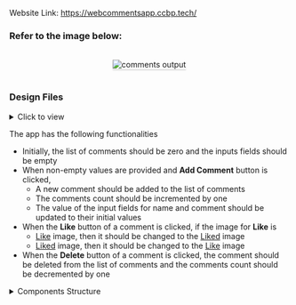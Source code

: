 Website Link: https://webcommentsapp.ccbp.tech/

### Refer to the image below:

<br/>
<div style="text-align: center;">
    <img src="https://assets.ccbp.in/frontend/content/react-js/comments-app-output-v0.gif" alt="comments output" style="max-width:70%;box-shadow:0 2.8px 2.2px rgba(0, 0, 0, 0.12)">
</div>
<br/>

### Design Files

<details>
<summary>Click to view</summary>

- [Extra Small (Size < 576px) and Small (Size >= 576px)](https://assets.ccbp.in/frontend/content/react-js/comments-app-sm-output-v2.png)
- [Medium (Size >= 768px), Large (Size >= 992px) and Extra Large (Size >= 1200px)](https://assets.ccbp.in/frontend/content/react-js/comments-app-lg-output-v0.png)

</details>

The app has the following functionalities

- Initially, the list of comments should be zero and the inputs fields should be empty
- When non-empty values are provided and **Add Comment** button is clicked,
  - A new comment should be added to the list of comments
  - The comments count should be incremented by one
  - The value of the input fields for name and comment should be updated to their initial values
- When the **Like** button of a comment is clicked, if the image for **Like** is
  - [Like](https://assets.ccbp.in/frontend/react-js/comments-app/like-img.png) image, then it should be changed to the [Liked](https://assets.ccbp.in/frontend/react-js/comments-app/liked-img.png) image
  - [Liked](https://assets.ccbp.in/frontend/react-js/comments-app/liked-img.png) image, then it should be changed to the [Like](https://assets.ccbp.in/frontend/react-js/comments-app/like-img.png) image
- When the **Delete** button of a comment is clicked, the comment should be deleted from the list of comments and the comments count should be decremented by one

</details>

<details>
<summary>Components Structure</summary>

<br/>
<div style="text-align: center;">
    <img src="https://assets.ccbp.in/frontend/content/react-js/comments-app-component-breakdown-structure-v0.png" alt="component breakdown structure" style="max-width:100%;box-shadow:0 2.8px 2.2px rgba(0, 0, 0, 0.12)">
</div>
<br/>

</details>
